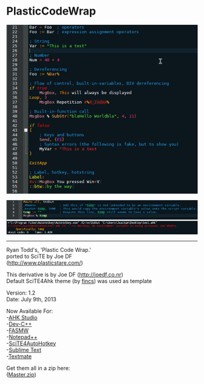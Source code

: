 PlasticCodeWrap
==========================
![Screenshot](SciTE4AutoHotkey/PlasticCodeWrap.style.preview.png "Screenshot")

![Screenshot](SciTE4AutoHotkey/PlasticCodeWrap.style.output.preview.png "Screenshot")

--------------------------

Ryan Todd's, 'Plastic Code Wrap.'                                                   
ported to SciTE by Joe DF                              
(http://www.plasticstare.com/)   

This derivative is by Joe DF (http://joedf.co.nr)    
Default SciTE4Ahk theme (by [fincs](http://github.com/fincs/ "fincs")) was used as template

Version: 1.2                                                                         
Date: July 9th, 2013

Now Available For:                   
-[AHK Studio](AHK_Studio)  
-[Dev-C++](Dev-C++)     
-[FASMW](FASMW)    
-[Notepad++](Notepad++)    
-[SciTE4AutoHotkey](SciTE4AutoHotkey)       
-[Sublime Text](SublimeText_and_Textmate)     
-[Textmate](SublimeText_and_Textmate)      
     
Get them all in a zip here:       
([Master.zip](https://github.com/joedf/PlasticCodeWrap4_SciTE4Ahk/archive/master.zip))